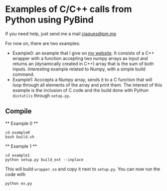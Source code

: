 # Examples of C/C++ calls from Python using PyBind

If you need help, just send me a mail cjaques@pm.me

For now on, there are two examples:
- Example0: an example that I give on [my website](http://www.christianjaques.ch/code). It consists of a C++ wrapper with a function accepting two numpy arrays as input and returns an (dynamically created in C++) array that is the sum of both inputs.
Interesting example related to Numpy, with a simple build command.
- Example1: Acccepts a Numpy array, sends it to a C function that will loop through all elements of the array and print them. The interest of this example is the inclusion of C code and the build done with Python `distutils` through `setup.py`. 

## Compile

** Example 0 **

```
cd example0
bash build.sh
```

** Example 1 **
```
cd example1
python setup.py build_ext --inplace
```

This will build `wrapper.so` and copy it next to `setup.py`.
You can now run the code with 
```
python ex.py
```
